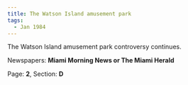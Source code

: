```yaml
---  
title: The Watson Island amusement park  
tags:  
  - Jan 1984  
---  
```

  
The Watson Island amusement park controversy continues.  
  
Newspapers: **Miami Morning News or The Miami Herald**  
  
Page: **2**, Section: **D** 
